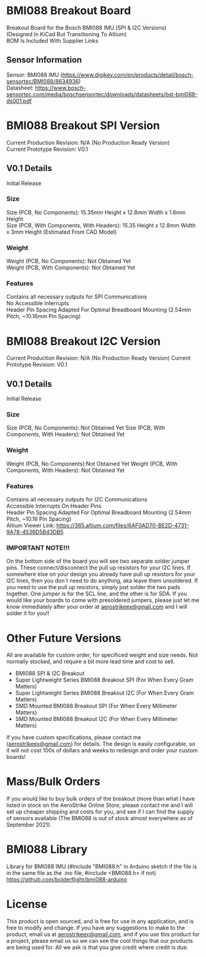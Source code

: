 # BMI088 Breakout Board
Breakout Board for the Bosch BMI088 IMU (SPI &amp; I2C Versions)   
(Designed In KiCad But Transitioning To Altium)  
BOM Is Included With Supplier Links  
## Sensor Information  
Sensor: BMI088 IMU (https://www.digikey.com/en/products/detail/bosch-sensortec/BMI088/8634936)  
Datasheet: https://www.bosch-sensortec.com/media/boschsensortec/downloads/datasheets/bst-bmi088-ds001.pdf  
# BMI088 Breakout SPI Version
Current Production Revision: N/A (No Production Ready Version)  
Current Prototype Revision: V0.1  
## V0.1 Details  
Initial Release  
### Size
Size (PCB, No Components): 15.35mm Height x 12.8mm Width x 1.6mm Height  
Size (PCB, With Components, With Headers): 15.35 Height x 12.8mm Width x 3mm Height (Estimated From CAD Model)  
### Weight
Weight (PCB, No Components): Not Obtained Yet  
Weight (PCB, With Components): Not Obtained Yet  
### Features
Contains all necessary outputs for SPI Communications  
No Accessible Interrupts  
Header Pin Spacing Adapted For Optimal Breadboard Mounting (2.54mm Pitch, ~10.16mm Pin Spacing)
# BMI088 Breakout I2C Version
Current Production Revision: N/A (No Production Ready Version) 
Current Prototype Revision: V0.1 
## V0.1 Details 
Initial Release 
### Size
Size (PCB, No Components): Not Obtained Yet 
Size (PCB, With Components, With Headers): Not Obtained Yet 
### Weight 
Weight (PCB, No Components):Not Obtained Yet 
Weight (PCB, With Components, With Headers): Not Obtained Yet 
### Features 
Contains all necessary outputs for I2C Communications  
Accessible Interrupts On Header Pins  
Header Pin Spacing Adapted For Optimal Breadboard Mounting (2.54mm Pitch, ~10.16 Pin Spacing)  
Altium Viewer Link: https://365.altium.com/files/6AF0AD70-BE2D-4731-9A78-4536D5B43DB5
### IMPORTANT NOTE!!!
On the bottom side of the board you will see two separate solder jumper pins. These connect/disconnect the pull up resistors for your I2C lines. If somewhere else on your design you already have pull up resistors for your I2C lines, then you don´t need to do anything, aka leave them unsoldered. If you need to use the pull up resistors, simply just solder the two pads together. One jumper is for the SCL line, and the other is for SDA. If you would like your boards to come with presoldered jumpers, please just let me know immediately after your order at aerostrikeex@gmail.com and I will solder it for you!!
# Other Future Versions
All are available for custom order, for specificed weight and size needs. Not normally stocked, and require a bit more lead time and cost to sell. 
- BMI088 SPI & I2C Breakout 
- Super Lightweight Series BMI088 Breakout SPI (For When Every Gram Matters) 
- Super Lightweight Series BMI088 Breakout I2C (For When Every Gram Matters) 
- SMD Mounted BMI088 Breakout SPI (For When Every Millimeter Matters) 
- SMD Mounted BMI088 Breakout I2C (For When Every Millimeter Matters)   

If you have custom specifications, please contact me (aerostrikeex@gmail.com) for details. The design is easily configurable, so it will not cost 100s of dollars and weeks to redesign and order your custom boards! 
# Mass/Bulk Orders
If you would like to buy bulk orders of the breakout (more than what I have listed in stock on the AeroStrike Online Store, please contact me and I will set up cheaper shipping and costs for you, and see if I can find the supply of sensors available (The BMI088 is out of stock almost everywhere as of September 2021). 
# BMI088 Library
Library for BMI088 IMU (#include "BMI088.h" in Arduino sketch if the file is in the same file as the .ino file, #include <BMI088.h> if not)
https://github.com/bolderflight/bmi088-arduino 
# License
This product is open sourced, and is free for use in any application, and is free to modify and change. If you have any suggestions to make to the product, email us at aerostrikeex@gmail.com, and if you use this product for a project, please email us so we can see the cool things that our products are being used for. All we ask is that you give credit where credit is due.
